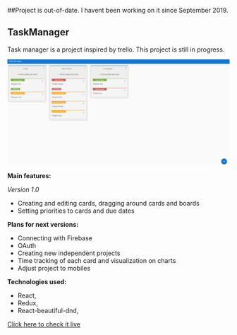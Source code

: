 ##Project is out-of-date. I havent been working on it since September 2019.

## TaskManager

Task manager is a project inspired by trello. This project is still in progress.


![TaskManagerDemo](TaskManager.gif)


**Main features:**

*Version 1.0*

- Creating and editing cards, dragging around cards and boards
- Setting priorities to cards and due dates

**Plans for next versions:**
- Connecting with Firebase
- OAuth
- Creating new independent projects
- Time tracking of each card and visualization on charts
- Adjust project to mobiles

**Technologies used:**
- React, 
- Redux, 
- React-beautiful-dnd,


[Click here to check it live](https://miihauu.github.io/TrelloTask-manager/)
